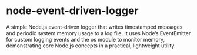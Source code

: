 # node-event-driven-logger
A simple Node.js event-driven logger that writes timestamped messages and periodic system memory usage to a log file. It uses Node’s EventEmitter for custom logging events and the os module to monitor memory, demonstrating core Node.js concepts in a practical, lightweight utility.
